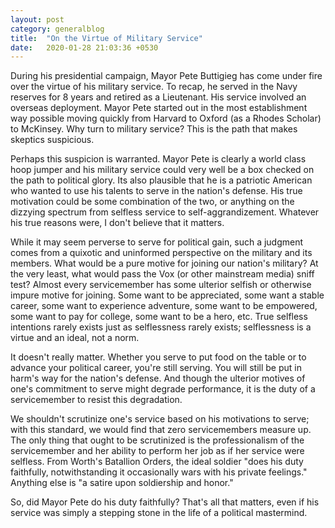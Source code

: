 ```yaml
---
layout: post
category: generalblog
title:  "On the Virtue of Military Service"
date:   2020-01-28 21:03:36 +0530
---
```

During his presidential campaign, Mayor Pete Buttigieg has come under fire over the virtue of his military service. To recap, he served in the Navy reserves for 8 years and retired as a Lieutenant. His service involved an overseas deployment. Mayor Pete started out in the most establishment way possible moving quickly from Harvard to Oxford (as a Rhodes Scholar) to McKinsey. Why turn to military service? This is the path that makes skeptics suspicious.

Perhaps this suspicion is warranted. Mayor Pete is clearly a world class hoop jumper and his military service could very well be a box checked on the path to political glory. Its also plausible that he is a patriotic American who wanted to use his talents to serve in the nation's defense. His true motivation could be some combination of the two, or anything on the dizzying spectrum from selfless service to self-aggrandizement. Whatever his true reasons were, I don't believe that it matters.

While it may seem perverse to serve for political gain, such a judgment comes from a quixotic and uninformed perspective on the military and its members. What would be a pure motive for joining our nation's military? At the very least, what would pass the Vox (or other mainstream media) sniff test? Almost every servicemember has some ulterior selfish or otherwise impure motive for joining. Some want to be appreciated, some want a stable career, some want to experience adventure, some want to be empowered, some want to pay for college, some want to be a hero, etc. True selfless intentions rarely exists just as selflessness rarely exists; selflessness is a virtue and an ideal, not a norm. 

It doesn't really matter. Whether you serve to put food on the table or to advance your political career, you're still serving. You will still be put in harm's way for the nation's defense. And though the ulterior motives of one's commitment to serve might degrade performance, it is the duty of a servicemember to resist this degradation. 

We shouldn't scrutinize one's service based on his motivations to serve; with this standard, we would find that zero servicemembers measure up. The only thing that ought to be scrutinized is the professionalism of the servicemember and her ability to perform her job as if her service were selfless. From Worth's Batallion Orders, the ideal soldier "does his duty faithfully, notwithstanding it occasionally wars with his private feelings." Anything else is "a satire upon soldiership and honor." 

So, did Mayor Pete do his duty faithfully? That's all that matters, even if his service was simply a stepping stone in the life of a political mastermind. 
